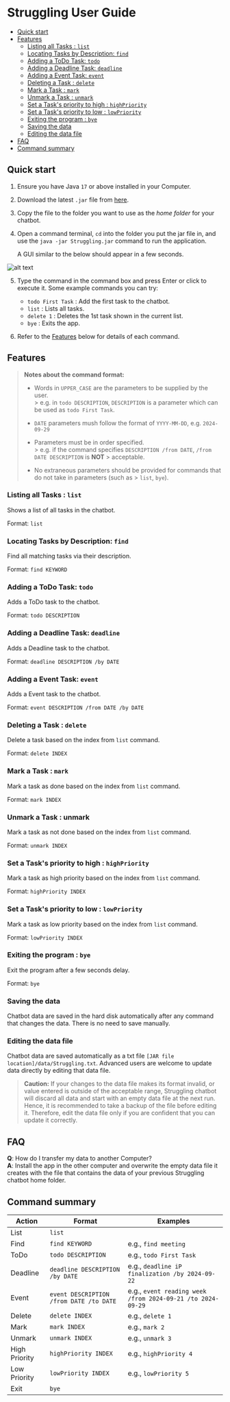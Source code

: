 # Struggling User Guide

* [Quick start](#quick-start)
* [Features](#features)
    * [Listing all Tasks : `list`](#listing-all-tasks--list)
    * [Locating Tasks by Description: `find`](#locating-tasks-by-description-find)
    * [Adding a ToDo Task: `todo`](#adding-a-todo-task-todo)
    * [Adding a Deadline Task: `deadline`](#adding-a-deadline-task-deadline)
    * [Adding a Event Task: `event`](#adding-a-event-task-event)
    * [Deleting a Task : `delete`](#deleting-a-task--delete)
    * [Mark a Task : `mark`](#mark-a-task--mark)
    * [Unmark a Task : `unmark`](#unmark-a-task--unmark)
    * [Set a Task's priority to high : `highPriority`](#set-a-tasks-priority-to-high--highpriority)
    * [Set a Task's priority to low : `lowPriority`](#set-a-tasks-priority-to-low--lowpriority)
    * [Exiting the program : `bye`](#exiting-the-program--bye)
    * [Saving the data](#saving-the-data)
    * [Editing the data file](#editing-the-data-file)
* [FAQ](#faq)
* [Command summary](#command-summary)

## Quick start

1. Ensure you have Java  `17`  or above installed in your Computer.
2. Download the latest  `.jar`  file from  [here](https://github.com/KengHian/ip/releases).
3. Copy the file to the folder you want to use as the  _home folder_  for your chatbot.
4. Open a command terminal,  `cd`  into the folder you put the jar file in, and use the
   `java -jar Struggling.jar`  command to run the application.

   A GUI similar to the below should appear in a few seconds.

![alt text](./Ui.png)

5. Type the command in the command box and press Enter or click to execute it.
   Some example commands you can try:
    - `todo First Task` : Add the first task to the chatbot.
    - `list`  : Lists all tasks.
    - `delete 1`  : Deletes the 1st task shown in the current list.
    - `bye`  : Exits the app.

6. Refer to the  [Features](#features)  below for details of each command.

## Features

> **Notes about the command format:**
>
> - Words in  `UPPER_CASE`  are the parameters to be supplied by the user.  
    >     e.g. in  `todo DESCRIPTION`,  `DESCRIPTION`  is a parameter which can be used as  `todo First Task`.
>
> - `DATE` parameters mush follow the format of `YYYY-MM-DD`, e.g. `2024-09-29`
>
> - Parameters must be in order specified.  
    >     e.g. if the command specifies  `DESCRIPTION /from DATE`,  `/from DATE DESCRIPTION`  is **NOT**
    > acceptable.
>
> - No extraneous parameters should be provided for commands that do not take in parameters (such as
    > `list`, `bye`).

### Listing all Tasks : `list`

Shows a list of all tasks in the chatbot.

Format:  `list`

### Locating Tasks by Description: `find`

Find all matching tasks via their description.

Format:  `find KEYWORD`

### Adding a ToDo Task: `todo`

Adds a ToDo task to the chatbot.

Format:  `todo DESCRIPTION​`

### Adding a Deadline Task: `deadline`

Adds a Deadline task to the chatbot.

Format:  `deadline DESCRIPTION​ /by DATE`

### Adding a Event Task: `event`

Adds a Event task to the chatbot.

Format:  `event DESCRIPTION​ /from DATE /by DATE`

### Deleting a Task : `delete`

Delete a task based on the index from `list` command.

Format: `delete INDEX`

### Mark a Task : `mark`

Mark a task as done based on the index from `list` command.

Format: `mark INDEX`

### Unmark a Task : unmark

Mark a task as not done based on the index from `list` command.

Format: `unmark INDEX`

### Set a Task's priority to high : `highPriority`

Mark a task as high priority based on the index from `list` command.

Format: `highPriority INDEX`

### Set a Task's priority to low : `lowPriority`

Mark a task as low priority based on the index from `list` command.

Format: `lowPriority INDEX`

### Exiting the program : `bye`

Exit the program after a few seconds delay.

Format: `bye`

### Saving the data

Chatbot data are saved in the hard disk automatically after any command that changes the data. There is no
need to save manually.

### Editing the data file

Chatbot data are saved automatically as a txt file `[JAR file location]/data/Struggling.txt`. Advanced users
are welcome to update data directly by editing that data file.

> **Caution:** If your changes to the data file makes its format invalid, or value entered is outside of the
> acceptable range,
> Struggling chatbot will discard all data and start with an empty data
> file at the next run. Hence, it is recommended to take a backup of the
> file before editing it. Therefore, edit the data file only if you are
> confident that you can update it correctly.

## FAQ

**Q**: How do I transfer my data to another Computer?  
**A**: Install the app in the other computer and overwrite the empty data file it creates with the file that
contains the data of your previous Struggling chatbot home folder.

## Command summary

| Action        | Format                                  | Examples                                                   |
|---------------|-----------------------------------------|------------------------------------------------------------|
| List          | `list`                                  |                                                            |
| Find          | `find KEYWORD`                          | e.g., `find meeting`                                       |
| ToDo          | `todo DESCRIPTION`                      | e.g., `todo First Task`                                    |
| Deadline      | `deadline DESCRIPTION /by DATE`         | e.g., `deadline iP finalization /by 2024-09-22`            |
| Event         | `event DESCRIPTION /from DATE /to DATE` | e.g., `event reading week /from 2024-09-21 /to 2024-09-29` |
| Delete        | `delete INDEX`                          | e.g., `delete 1`                                           |
| Mark          | `mark INDEX`                            | e.g., `mark 2`                                             |
| Unmark        | `unmark INDEX`                          | e.g., `unmark 3`                                           |
| High Priority | `highPriority INDEX`                    | e.g., `highPriority 4`                                     |
| Low Priority  | `lowPriority INDEX`                     | e.g., `lowPriority 5`                                      |
| Exit          | `bye`                                   |                                                            |
